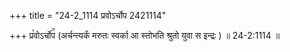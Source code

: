 +++
title = "24-2_1114 प्रवोऽर्चोप 2421114"

+++
प्र꣡वोऽर्चो꣢꣯प (अर्चन्त्यर्कं मरुतः स्वर्का आ स्तोभति श्रुतो युवा स इन्द्रः ) ॥ 24-2:1114 ॥